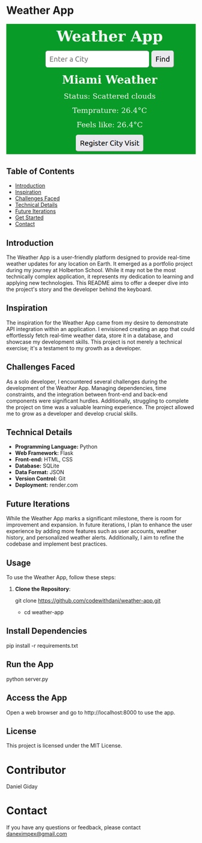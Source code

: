 # Weather App

![Weather App Screenshot](screenshot.png)

## Table of Contents

- [Introduction](#introduction)
- [Inspiration](#inspiration)
- [Challenges Faced](#challenges-faced)
- [Technical Details](#technical-details)
- [Future Iterations](#future-iterations)
- [Get Started](#get-started)
- [Contact](#contact)

## Introduction

The Weather App is a user-friendly platform designed to provide real-time weather updates for any location on Earth. It emerged as a portfolio project during my journey at Holberton School. While it may not be the most technically complex application, it represents my dedication to learning and applying new technologies. This README aims to offer a deeper dive into the project's story and the developer behind the keyboard.

## Inspiration

The inspiration for the Weather App came from my desire to demonstrate API integration within an application. I envisioned creating an app that could effortlessly fetch real-time weather data, store it in a database, and showcase my development skills. This project is not merely a technical exercise; it's a testament to my growth as a developer.

## Challenges Faced

As a solo developer, I encountered several challenges during the development of the Weather App. Managing dependencies, time constraints, and the integration between front-end and back-end components were significant hurdles. Additionally, struggling to complete the project on time was a valuable learning experience. The project allowed me to grow as a developer and develop crucial skills.

## Technical Details

- **Programming Language:** Python
- **Web Framework:** Flask
- **Front-end:** HTML, CSS
- **Database:** SQLite
- **Data Format:** JSON
- **Version Control:** Git
- **Deployment:** render.com

## Future Iterations

While the Weather App marks a significant milestone, there is room for improvement and expansion. In future iterations, I plan to enhance the user experience by adding more features such as user accounts, weather history, and personalized weather alerts. Additionally, I aim to refine the codebase and implement best practices.

## Usage

To use the Weather App, follow these steps:

1. **Clone the Repository**:
  
   git clone https://github.com/codewithdani/weather-app.git
   - cd weather-app

## Install Dependencies
pip install -r requirements.txt

## Run the App
python server.py

## Access the App
Open a web browser and go to http://localhost:8000 to use the app.

## License
This project is licensed under the MIT License.

# Contributor
Daniel Giday

# Contact
If you have any questions or feedback, please contact daneximpex@gmail.com
